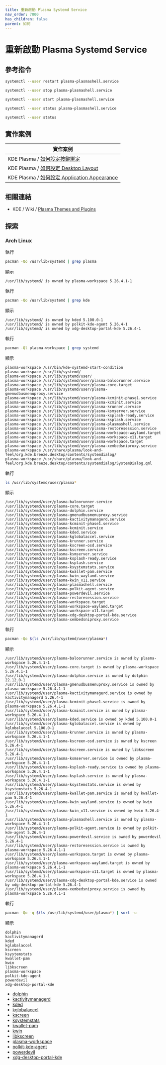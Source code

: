 ```yaml
---
title: 重新啟動 Plasma Systemd Service
nav_order: 7000
has_children: false
parent: 如何
---
```



# 重新啟動 Plasma Systemd Service


## 參考指令

``` sh
systemctl --user restart plasma-plasmashell.service
```

``` sh
systemctl --user stop plasma-plasmashell.service

systemctl --user start plasma-plasmashell.service
```

``` sh
systemctl --user status plasma-plasmashell.service
```

``` sh
systemctl --user status
```

## 實作案例

| 實作案例 |
| --- |
| KDE Plasma / [如何設定按鍵綁定](https://samwhelp.github.io/note-about-kde/read/howto/config-keybind-by-command.html) |
| KDE Plasma / [如何設定 Desktop Layout](https://samwhelp.github.io/note-about-kde/read/howto/config-desktop-layout-by-command.html) |
| KDE Plasma / [如何設定 Application Appearance ](https://samwhelp.github.io/note-about-kde/read/howto/config-application-appearance-by-command.html) |


## 相關連結

* KDE / Wiki / [Plasma Themes and Plugins](https://invent.kde.org/plasma/plasma-workspace/-/wikis/Plasma-and-the-systemd-boot)


## 探索


### Arch Linux


執行

``` sh
pacman -Qo /usr/lib/systemd | grep plasma
```

顯示

```
/usr/lib/systemd/ is owned by plasma-workspace 5.26.4.1-1
```


執行

``` sh
pacman -Qo /usr/lib/systemd | grep kde
```

顯示

```
/usr/lib/systemd/ is owned by kded 5.100.0-1
/usr/lib/systemd/ is owned by polkit-kde-agent 5.26.4-1
/usr/lib/systemd/ is owned by xdg-desktop-portal-kde 5.26.4-1
```


執行

``` sh
pacman -Ql plasma-workspace | grep systemd
```

顯示

```
plasma-workspace /usr/bin/kde-systemd-start-condition
plasma-workspace /usr/lib/systemd/
plasma-workspace /usr/lib/systemd/user/
plasma-workspace /usr/lib/systemd/user/plasma-baloorunner.service
plasma-workspace /usr/lib/systemd/user/plasma-core.target
plasma-workspace /usr/lib/systemd/user/plasma-gmenudbusmenuproxy.service
plasma-workspace /usr/lib/systemd/user/plasma-kcminit-phase1.service
plasma-workspace /usr/lib/systemd/user/plasma-kcminit.service
plasma-workspace /usr/lib/systemd/user/plasma-krunner.service
plasma-workspace /usr/lib/systemd/user/plasma-ksmserver.service
plasma-workspace /usr/lib/systemd/user/plasma-ksplash-ready.service
plasma-workspace /usr/lib/systemd/user/plasma-ksplash.service
plasma-workspace /usr/lib/systemd/user/plasma-plasmashell.service
plasma-workspace /usr/lib/systemd/user/plasma-restoresession.service
plasma-workspace /usr/lib/systemd/user/plasma-workspace-wayland.target
plasma-workspace /usr/lib/systemd/user/plasma-workspace-x11.target
plasma-workspace /usr/lib/systemd/user/plasma-workspace.target
plasma-workspace /usr/lib/systemd/user/plasma-xembedsniproxy.service
plasma-workspace /usr/share/plasma/look-and-feel/org.kde.breeze.desktop/contents/systemdialog/
plasma-workspace /usr/share/plasma/look-and-feel/org.kde.breeze.desktop/contents/systemdialog/SystemDialog.qml
```


執行

``` sh
ls /usr/lib/systemd/user/plasma*
```

顯示

```
/usr/lib/systemd/user/plasma-baloorunner.service
/usr/lib/systemd/user/plasma-core.target
/usr/lib/systemd/user/plasma-dolphin.service
/usr/lib/systemd/user/plasma-gmenudbusmenuproxy.service
/usr/lib/systemd/user/plasma-kactivitymanagerd.service
/usr/lib/systemd/user/plasma-kcminit-phase1.service
/usr/lib/systemd/user/plasma-kcminit.service
/usr/lib/systemd/user/plasma-kded.service
/usr/lib/systemd/user/plasma-kglobalaccel.service
/usr/lib/systemd/user/plasma-krunner.service
/usr/lib/systemd/user/plasma-kscreen-osd.service
/usr/lib/systemd/user/plasma-kscreen.service
/usr/lib/systemd/user/plasma-ksmserver.service
/usr/lib/systemd/user/plasma-ksplash-ready.service
/usr/lib/systemd/user/plasma-ksplash.service
/usr/lib/systemd/user/plasma-ksystemstats.service
/usr/lib/systemd/user/plasma-kwallet-pam.service
/usr/lib/systemd/user/plasma-kwin_wayland.service
/usr/lib/systemd/user/plasma-kwin_x11.service
/usr/lib/systemd/user/plasma-plasmashell.service
/usr/lib/systemd/user/plasma-polkit-agent.service
/usr/lib/systemd/user/plasma-powerdevil.service
/usr/lib/systemd/user/plasma-restoresession.service
/usr/lib/systemd/user/plasma-workspace.target
/usr/lib/systemd/user/plasma-workspace-wayland.target
/usr/lib/systemd/user/plasma-workspace-x11.target
/usr/lib/systemd/user/plasma-xdg-desktop-portal-kde.service
/usr/lib/systemd/user/plasma-xembedsniproxy.service
```


執行

``` sh
pacman -Qo $(ls /usr/lib/systemd/user/plasma*)
```

顯示

```
/usr/lib/systemd/user/plasma-baloorunner.service is owned by plasma-workspace 5.26.4.1-1
/usr/lib/systemd/user/plasma-core.target is owned by plasma-workspace 5.26.4.1-1
/usr/lib/systemd/user/plasma-dolphin.service is owned by dolphin 22.12.0-1
/usr/lib/systemd/user/plasma-gmenudbusmenuproxy.service is owned by plasma-workspace 5.26.4.1-1
/usr/lib/systemd/user/plasma-kactivitymanagerd.service is owned by kactivitymanagerd 5.26.4-1
/usr/lib/systemd/user/plasma-kcminit-phase1.service is owned by plasma-workspace 5.26.4.1-1
/usr/lib/systemd/user/plasma-kcminit.service is owned by plasma-workspace 5.26.4.1-1
/usr/lib/systemd/user/plasma-kded.service is owned by kded 5.100.0-1
/usr/lib/systemd/user/plasma-kglobalaccel.service is owned by kglobalaccel 5.100.0-1
/usr/lib/systemd/user/plasma-krunner.service is owned by plasma-workspace 5.26.4.1-1
/usr/lib/systemd/user/plasma-kscreen-osd.service is owned by kscreen 5.26.4-1
/usr/lib/systemd/user/plasma-kscreen.service is owned by libkscreen 5.26.4-1
/usr/lib/systemd/user/plasma-ksmserver.service is owned by plasma-workspace 5.26.4.1-1
/usr/lib/systemd/user/plasma-ksplash-ready.service is owned by plasma-workspace 5.26.4.1-1
/usr/lib/systemd/user/plasma-ksplash.service is owned by plasma-workspace 5.26.4.1-1
/usr/lib/systemd/user/plasma-ksystemstats.service is owned by ksystemstats 5.26.4-1
/usr/lib/systemd/user/plasma-kwallet-pam.service is owned by kwallet-pam 5.26.4-1
/usr/lib/systemd/user/plasma-kwin_wayland.service is owned by kwin 5.26.4-1
/usr/lib/systemd/user/plasma-kwin_x11.service is owned by kwin 5.26.4-1
/usr/lib/systemd/user/plasma-plasmashell.service is owned by plasma-workspace 5.26.4.1-1
/usr/lib/systemd/user/plasma-polkit-agent.service is owned by polkit-kde-agent 5.26.4-1
/usr/lib/systemd/user/plasma-powerdevil.service is owned by powerdevil 5.26.4-1
/usr/lib/systemd/user/plasma-restoresession.service is owned by plasma-workspace 5.26.4.1-1
/usr/lib/systemd/user/plasma-workspace.target is owned by plasma-workspace 5.26.4.1-1
/usr/lib/systemd/user/plasma-workspace-wayland.target is owned by plasma-workspace 5.26.4.1-1
/usr/lib/systemd/user/plasma-workspace-x11.target is owned by plasma-workspace 5.26.4.1-1
/usr/lib/systemd/user/plasma-xdg-desktop-portal-kde.service is owned by xdg-desktop-portal-kde 5.26.4-1
/usr/lib/systemd/user/plasma-xembedsniproxy.service is owned by plasma-workspace 5.26.4.1-1
```


執行

``` sh
pacman -Qo -q $(ls /usr/lib/systemd/user/plasma*) | sort -u
```

顯示

```
dolphin
kactivitymanagerd
kded
kglobalaccel
kscreen
ksystemstats
kwallet-pam
kwin
libkscreen
plasma-workspace
polkit-kde-agent
powerdevil
xdg-desktop-portal-kde
```


* [dolphin](https://archlinux.org/packages/extra/x86_64/dolphin/)
* [kactivitymanagerd](https://archlinux.org/packages/extra/x86_64/kactivitymanagerd/)
* [kded](https://archlinux.org/packages/extra/x86_64/kded/)
* [kglobalaccel](https://archlinux.org/packages/extra/x86_64/kglobalaccel/)
* [kscreen](https://archlinux.org/packages/extra/x86_64/kscreen/)
* [ksystemstats](https://archlinux.org/packages/extra/x86_64/ksystemstats/)
* [kwallet-pam](https://archlinux.org/packages/extra/x86_64/kwallet-pam/)
* [kwin](https://archlinux.org/packages/extra/x86_64/kwin/)
* [libkscreen](https://archlinux.org/packages/extra/x86_64/libkscreen/)
* [plasma-workspace](https://archlinux.org/packages/extra/x86_64/plasma-workspace/)
* [polkit-kde-agent](https://archlinux.org/packages/extra/x86_64/polkit-kde-agent/)
* [powerdevil](https://archlinux.org/packages/extra/x86_64/powerdevil/)
* [xdg-desktop-portal-kde](https://archlinux.org/packages/extra/x86_64/xdg-desktop-portal-kde/)
